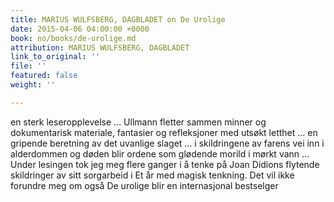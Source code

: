 ```yaml
---
title: MARIUS WULFSBERG, DAGBLADET on De Urolige
date: 2015-04-06 04:00:00 +0000
book: no/books/de-urolige.md
attribution: MARIUS WULFSBERG, DAGBLADET
link_to_original: ''
file: ''
featured: false
weight: ''

---
```

en sterk leseropplevelse … Ullmann fletter sammen minner og dokumentarisk materiale, fantasier og refleksjoner med utsøkt letthet … en gripende beretning av det uvanlige slaget … i skildringene av farens vei inn i alderdommen og døden blir ordene som glødende morild i mørkt vann … Under lesingen tok jeg meg flere ganger i å tenke på Joan Didions flytende skildringer av sitt sorgarbeid i Et år med magisk tenkning. Det vil ikke forundre meg om også De urolige blir en internasjonal bestselger